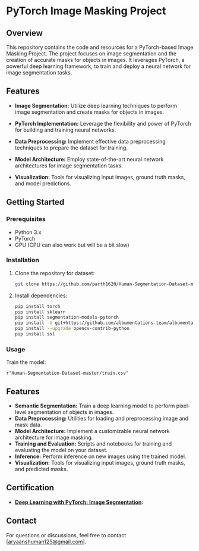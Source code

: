 # PyTorch Image Masking Project

## Overview

This repository contains the code and resources for a PyTorch-based Image Masking Project. The project focuses on image segmentation and the creation of accurate masks for objects in images. It leverages PyTorch, a powerful deep learning framework, to train and deploy a neural network for image segmentation tasks.

## Features

- **Image Segmentation:** Utilize deep learning techniques to perform image segmentation and create masks for objects in images.

- **PyTorch Implementation:** Leverage the flexibility and power of PyTorch for building and training neural networks.

- **Data Preprocessing:** Implement effective data preprocessing techniques to prepare the dataset for training.

- **Model Architecture:** Employ state-of-the-art neural network architectures for image segmentation tasks.

- **Visualization:** Tools for visualizing input images, ground truth masks, and model predictions.

## Getting Started

### Prerequisites

- Python 3.x
- PyTorch
- GPU (CPU can also work but will be a bit slow)

### Installation

1. Clone the repository for dataset:

    ```bash
    git clone https://github.com/parth1620/Human-Segmentation-Dataset-master.git
    ```

2. Install dependencies:

    ```bash
    pip install torch
    pip install sklearn
    pip install segmentation-models-pytorch
    pip install -U git+https://github.com/albumentations-team/albumentations
    pip install --upgrade opencv-contrib-python
    pip install ssl
    ```

### Usage

 Train the model:
    
    r"Human-Segmentation-Dataset-master/train.csv"

    
## Features

- **Semantic Segmentation:** Train a deep learning model to perform pixel-level segmentation of objects in images.
- **Data Preprocessing:** Utilities for loading and preprocessing image and mask data.
- **Model Architecture:** Implement a customizable neural network architecture for image masking.
- **Training and Evaluation:** Scripts and notebooks for training and evaluating the model on your dataset.
- **Inference:** Perform inference on new images using the trained model.
- **Visualization:** Tools for visualizing input images, ground truth masks, and predicted masks.


## Certification

- **[Deep Learning with PyTorch: Image Segmentation](https://www.coursera.org/account/accomplishments/verify/4H266QMCJ26K):**


## Contact

For questions or discussions, feel free to contact [aryaanshuman125@gmail.com].

